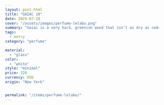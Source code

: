 ```yaml
---
layout: post.html
title: "GAIAC 10"
date: 2025-07-28
cover: "/assets/images/perfume-lelabo.png"
summary: "Gaiac is a very hard, greenish wood that isn’t as dry as cedar, but is as subtle, profound, and stable."
tags:
  - entry
category: "perfume"

material:
  - "glass"
color:
  - "white"
style: "minimal"
price: 328           
currency: USD  
origin: "New York"


permalink: "/items/perfume-lelabo/"
---
```


